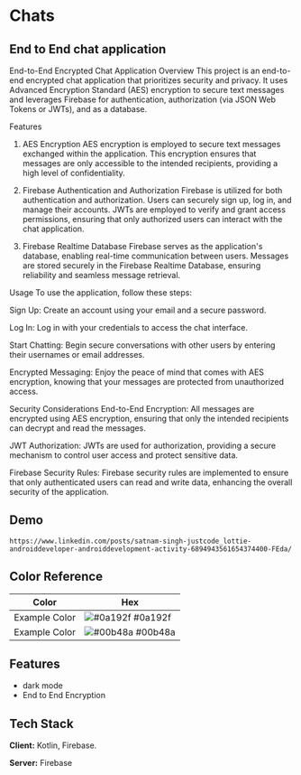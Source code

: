 
# Chats

## End to End chat application

End-to-End Encrypted Chat Application
Overview
This project is an end-to-end encrypted chat application that prioritizes security and privacy. It uses Advanced Encryption Standard (AES) encryption to secure text messages and leverages Firebase for authentication, authorization (via JSON Web Tokens or JWTs), and as a database.

Features
1. AES Encryption
AES encryption is employed to secure text messages exchanged within the application. This encryption ensures that messages are only accessible to the intended recipients, providing a high level of confidentiality.

2. Firebase Authentication and Authorization
Firebase is utilized for both authentication and authorization. Users can securely sign up, log in, and manage their accounts. JWTs are employed to verify and grant access permissions, ensuring that only authorized users can interact with the chat application.

3. Firebase Realtime Database
Firebase serves as the application's database, enabling real-time communication between users. Messages are stored securely in the Firebase Realtime Database, ensuring reliability and seamless message retrieval.

Usage
To use the application, follow these steps:

Sign Up: Create an account using your email and a secure password.

Log In: Log in with your credentials to access the chat interface.

Start Chatting: Begin secure conversations with other users by entering their usernames or email addresses.

Encrypted Messaging: Enjoy the peace of mind that comes with AES encryption, knowing that your messages are protected from unauthorized access.

Security Considerations
End-to-End Encryption: All messages are encrypted using AES encryption, ensuring that only the intended recipients can decrypt and read the messages.

JWT Authorization: JWTs are used for authorization, providing a secure mechanism to control user access and protect sensitive data.

Firebase Security Rules: Firebase security rules are implemented to ensure that only authenticated users can read and write data, enhancing the overall security of the application.


## Demo
```https://www.linkedin.com/posts/satnam-singh-justcode_lottie-androiddeveloper-androiddevelopment-activity-6894943561654374400-FEda/```




## Color Reference

| Color             | Hex                                                                |
| ----------------- | ------------------------------------------------------------------ |
| Example Color | ![#0a192f](https://via.placeholder.com/10/0a192f?text=+) #0a192f |
| Example Color | ![#00b48a](https://via.placeholder.com/10/00b48a?text=+) #00b48a |


## Features

- dark mode
- End to End Encryption


## Tech Stack

**Client:** Kotlin, Firebase.

**Server:** Firebase

